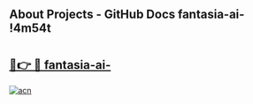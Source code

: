 ## About Projects - GitHub Docs fantasia-ai- !4m54t

# <h2><a href="https://andorid.site?title=fantasia-ai-&ref=19M">🔗👉 🔴 fantasia-ai-</a></h2>

[![acn](https://github.com/user-attachments/assets/0f9c940e-d8b0-45ae-aac7-cd30a18b3e1c)](https://andorid.site?title=fantasia-ai-&ref=19M)
